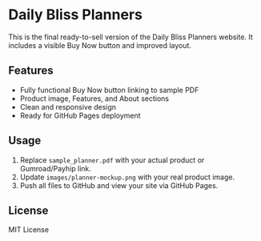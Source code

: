 # Daily Bliss Planners

This is the final ready-to-sell version of the Daily Bliss Planners website. It includes a visible Buy Now button and improved layout.

## Features
- Fully functional Buy Now button linking to sample PDF
- Product image, Features, and About sections
- Clean and responsive design
- Ready for GitHub Pages deployment

## Usage
1. Replace `sample_planner.pdf` with your actual product or Gumroad/Payhip link.
2. Update `images/planner-mockup.png` with your real product image.
3. Push all files to GitHub and view your site via GitHub Pages.

## License
MIT License
